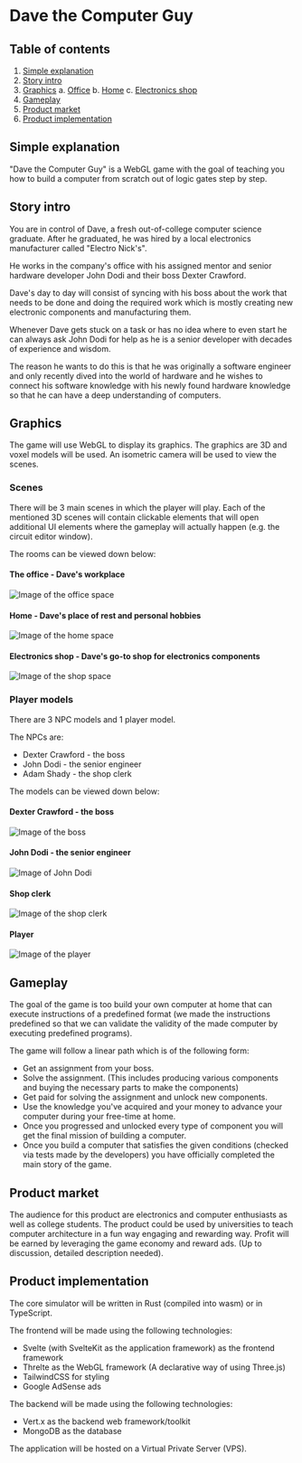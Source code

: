 [_metadata_:author]:- "Andrija Milovac, Roko Burilo"
[_metadata_:title]:- "Dave the Computer Guy"

# Dave the Computer Guy

## Table of contents
1. [Simple explanation](#simple-explanation)
2. [Story intro](story-intro)
3. [Graphics](#graphics)
  a. [Office](#office)
  b. [Home](#home)
  c. [Electronics shop](#shop)
4. [Gameplay](#gameplay)
5. [Product market](#product-market)
6. [Product implementation](#product-impl)

## Simple explanation
[simple-explanation]: #simple-explanation
"Dave the Computer Guy" is a WebGL game with the goal of teaching you how to build a computer from scratch out of logic gates step by step.

## Story intro
[story-intro]: #story-intro
You are in control of Dave, a fresh out-of-college computer science graduate. After he graduated, he was hired by a local electronics manufacturer called "Electro Nick's".

He works in the company's office with his assigned mentor and senior hardware developer John Dodi and their boss Dexter Crawford.

Dave's day to day will consist of syncing with his boss about the work that needs to be done and doing the required work which is mostly creating new electronic components and manufacturing them.

Whenever Dave gets stuck on a task or has no idea where to even start he can always ask John Dodi for help as he is a senior developer with decades of experience and wisdom.

The reason he wants to do this is that he was originally a software engineer and only recently dived into the world of hardware and he wishes to connect his software knowledge with his newly found hardware knowledge so that he can have a deep understanding of computers.

## Graphics
[graphics]: #graphics
The game will use WebGL to display its graphics. The graphics are 3D and voxel models will be used. An isometric camera will be used to view the scenes.

### Scenes
There will be 3 main scenes in which the player will play. Each of the mentioned 3D scenes will contain clickable elements that will open additional UI elements where the gameplay will actually happen (e.g. the circuit editor window).

The rooms can be viewed down below:

#### The office - Dave's workplace
[office]: #office
![Image of the office space](../images/office.jpeg)

#### Home - Dave's place of rest and personal hobbies
[home]: #home
![Image of the home space](../images/home.jpeg)

#### Electronics shop - Dave's go-to shop for electronics components
[shop]: #shop
![Image of the shop space](../images/shop.jpeg)

### Player models
There are 3 NPC models and 1 player model.

The NPCs are:
- Dexter Crawford - the boss
- John Dodi - the senior engineer
- Adam Shady - the shop clerk

The models can be viewed down below:

#### Dexter Crawford - the boss
[boss]: #boss
![Image of the boss](../images/boss.png)

#### John Dodi - the senior engineer
[dodi]: #dodi
![Image of John Dodi](../images/john-dodi.png)

#### Shop clerk
[clerk]: #clerk
![Image of the shop clerk](../images/clerk.png)

#### Player
[player]: #player
![Image of the player](../images/player.png)

## Gameplay
[gameplay]: #gameplay
The goal of the game is too build your own computer at home that can execute instructions of a predefined format (we made the instructions predefined so that we can validate the validity of the made computer by executing predefined programs).

The game will follow a linear path which is of the following form:
- Get an assignment from your boss.
- Solve the assignment. (This includes producing various components and buying the necessary parts to make the components)
- Get paid for solving the assignment and unlock new components.
- Use the knowledge you've acquired and your money to advance your computer during your free-time at home.
- Once you progressed and unlocked every type of component you will get the final mission of building a computer.
- Once you build a computer that satisfies the given conditions (checked via tests made by the developers) you have officially completed the main story of the game.

## Product market
[product-market]: #product-market
The audience for this product are electronics and computer enthusiasts as well as college students. The product could be used by universities to teach computer architecture in a fun way engaging and rewarding way. Profit will be earned by leveraging the game economy and reward ads. (Up to discussion, detailed description needed).

## Product implementation
[product-impl]: #product-impl
The core simulator will be written in Rust (compiled into wasm) or in TypeScript.

The frontend will be made using the following technologies:
- Svelte (with SvelteKit as the application framework) as the frontend framework
- Threlte as the WebGL framework (A declarative way of using Three.js)
- TailwindCSS for styling
- Google AdSense ads

The backend will be made using the following technologies:
- Vert.x as the backend web framework/toolkit
- MongoDB as the database

The application will be hosted on a Virtual Private Server (VPS).
